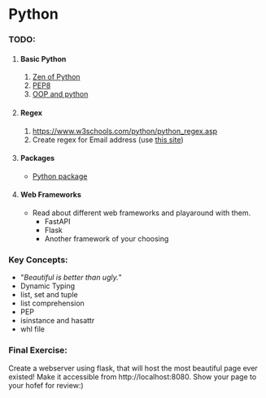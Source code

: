 # Python

### TODO:
1. #### Basic Python
    1. [Zen of Python](https://en.wikipedia.org/wiki/Zen_of_Python)
    2. [PEP8](https://realpython.com/python-pep8/)
    3. [OOP and python](https://realpython.com/inheritance-composition-python/#whats-inheritance)

2. #### Regex
    1. https://www.w3schools.com/python/python_regex.asp
    2. Create regex for Email address (use [this site](https://regex101.com))

3. #### Packages
    - [Python package](https://packaging.python.org/tutorials/packaging-projects/)


4. #### Web Frameworks
   - Read about different web frameworks and playaround with them.
      - FastAPI
      - Flask
      - Another framework of your choosing


### Key Concepts:
-   "_Beautiful is better than ugly._"
-   Dynamic Typing
-   list, set and tuple
-   list comprehension
-   PEP
-   isinstance and hasattr
-   whl file

    
### Final Exercise:
Create a webserver using flask, that will host the most beautiful page ever existed!
Make it accessible from http://localhost:8080. Show your page to your hofef for review:)